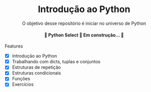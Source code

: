 <h1 align="center">Introdução ao Python</h1>

<p align="center">O objetivo desse repositório é iniciar no universo de Python</p>

<h4 align="center"> 
	🚧  Python Select 🚀 Em construção...  🚧
</h4>

Features

- [x] Introdução ao Python
- [x] Trabalhando com dicts, tuplas e conjuntos
- [x] Estruturas de repetição
- [x] Estruturas condicionais
- [x] Funções
- [X] Exercícios
